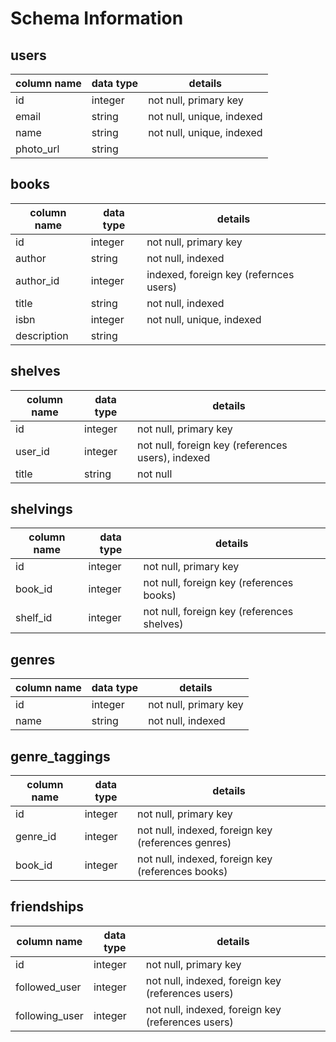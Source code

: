 # Schema Information

## users
column name | data type | details
------------|-----------|-----------------------
id          | integer   | not null, primary key
email       | string    | not null, unique, indexed
name        | string    | not null, unique, indexed
photo_url   | string    |

## books
column name | data type | details
------------|-----------|-----------------------
id          | integer   | not null, primary key
author      | string    | not null, indexed
author_id   | integer   | indexed, foreign key (refernces users)
title       | string    | not null, indexed
isbn        | integer   | not null, unique, indexed
description | string    |

## shelves
column name | data type | details
------------|-----------|-----------------------
id          | integer   | not null, primary key
user_id     | integer   | not null, foreign key (references users), indexed
title       | string    | not null

## shelvings
column name | data type | details
------------|-----------|-----------------------
id          | integer   | not null, primary key
book_id     | integer   | not null, foreign key (references books)
shelf_id    | integer   | not null, foreign key (references shelves)

## genres
column name | data type | details
------------|-----------|-----------------------
id          | integer   | not null, primary key
name        | string    | not null, indexed

## genre_taggings
column name     | data type | details
----------------|-----------|-----------------------
id              | integer   | not null, primary key
genre_id        | integer   | not null, indexed, foreign key (references genres)
book_id         | integer   | not null, indexed, foreign key (references books)

## friendships
column name     | data type | details
----------------|-----------|-----------------------
id              | integer   | not null, primary key
followed_user   | integer   | not null, indexed, foreign key (references users)
following_user  | integer   | not null, indexed, foreign key (references users)
